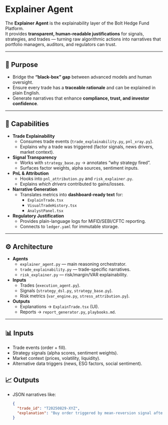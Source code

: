 # Explainer Agent

The **Explainer Agent** is the explainability layer of the Bolt Hedge Fund Platform.  
It provides **transparent, human-readable justifications** for signals, strategies, and trades — turning raw algorithmic actions into narratives that portfolio managers, auditors, and regulators can trust.

---

## 🎯 Purpose
- Bridge the **“black-box” gap** between advanced models and human oversight.  
- Ensure every trade has a **traceable rationale** and can be explained in plain English.  
- Generate narratives that enhance **compliance, trust, and investor confidence**.  

---

## 🧩 Capabilities
- **Trade Explainability**
  - Consumes trade events (`trade_explainability.py`, `pnl_xray.py`).
  - Explains why a trade was triggered (factor signals, news drivers, market context).
- **Signal Transparency**
  - Works with `strategy_base.py` → annotates “why strategy fired”.
  - Surfaces factor weights, alpha sources, sentiment inputs.
- **PnL & Attribution**
  - Hooks into `pnl_attribution.py` and `risk_explainer.py`.
  - Explains *which drivers* contributed to gains/losses.
- **Narrative Generation**
  - Translates metrics into **dashboard-ready text** for:
    - `ExplainTrade.tsx`
    - `VisualTradeHistory.tsx`
    - `AnalystPanel.tsx`
- **Regulatory Justification**
  - Provides plain-language logs for MiFID/SEBI/CFTC reporting.
  - Connects to `ledger.yaml` for immutable storage.

---

## ⚙️ Architecture
- **Agents**
  - `explainer_agent.py` — main reasoning orchestrator.
  - `trade_explainability.py` — trade-specific narratives.
  - `risk_explainer.py` — risk/margin/VAR explainability.
- **Inputs**
  - Trades (`execution_agent.py`).
  - Signals (`strategy_dsl.py`, `strategy_base.py`).
  - Risk metrics (`var_engine.py`, `stress_attribution.py`).
- **Outputs**
  - Explanations → `ExplainTrade.tsx` (UI).
  - Reports → `report_generator.py`, `playbooks.md`.

---

## 📊 Inputs
- Trade events (order + fill).
- Strategy signals (alpha scores, sentiment weights).
- Market context (prices, volatility, liquidity).
- Alternative data triggers (news, ESG factors, social sentiment).

## 📈 Outputs
- JSON narratives like:  
  ```json
  {
    "trade_id": "T20250829-XYZ",
    "explanation": "Buy order triggered by mean-reversion signal after 2% dip below 20d average, reinforced by positive news sentiment on Reliance Industries."
  }
